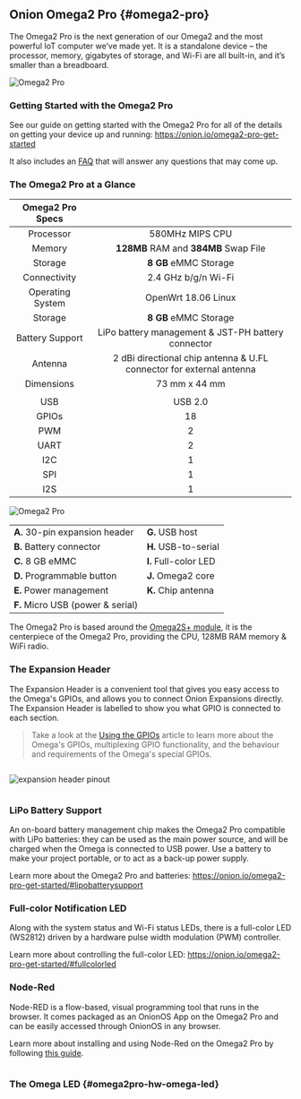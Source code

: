## Onion Omega2 Pro {#omega2-pro}

The Omega2 Pro is the next generation of our Omega2 and the most powerful IoT computer we’ve made yet. It is a standalone device – the processor, memory, gigabytes of storage, and Wi-Fi are all built-in, and it’s smaller than a breadboard.

![Omega2 Pro](https://raw.githubusercontent.com/OnionIoT/Onion-Docs/master/Omega2/Documentation/Hardware-Overview/img/omega2-pro-iso-1.jpg)

### Getting Started with the Omega2 Pro

See our guide on getting started with the Omega2 Pro for all of the details on getting your device up and running: https://onion.io/omega2-pro-get-started

It also includes an [FAQ](https://onion.io/omega2-pro-get-started/#faq) that will answer any questions that may come up.

### The Omega2 Pro at a Glance

| Omega2 Pro Specs  | |
| :-------------: | :-------------:  |
| Processor | 580MHz MIPS CPU  |
| Memory | **128MB** RAM and **384MB** Swap File  |
| Storage | **8 GB** eMMC Storage  |
| Connectivity | 2.4 GHz b/g/n Wi-Fi  |
| Operating System | OpenWrt 18.06 Linux  |
| Storage | **8 GB** eMMC Storage  |
| Battery Support | LiPo battery management & JST-PH battery connector  |
| Antenna | 2 dBi directional chip antenna & U.FL connector for external antenna  |
| Dimensions | 73 mm x 44 mm  |
| | |
| USB | USB 2.0  |
| GPIOs | 18  |
| PWM | 2  |
| UART | 2  |
| I2C | 1  |
| SPI |  1   |
| I2S | 1  |


![Omega2 Pro ](https://raw.githubusercontent.com/OnionIoT/Onion-Docs/master/Omega2/Documentation/Hardware-Overview/img/omega2-pro-features.png)

|                                   |                       |
|-----------------------------------|-----------------------|
| **A.** 30-pin expansion header    | **G.** USB host       |
| **B.** Battery connector          | **H.** USB-to-serial  | 
| **C.** 8 GB eMMC                  | **I.** Full-color LED |
| **D.** Programmable button        | **J.** Omega2 core    |
| **E.** Power management           | **K.** Chip antenna   |
| **F.** Micro USB (power & serial) |                       |

The Omega2 Pro is based around the [Omega2S+ module](#omega2s), it is the centerpiece of the Omega2 Pro, providing the CPU, 128MB RAM memory & WiFi radio.

### The Expansion Header

The Expansion Header is a convenient tool that gives you easy access to the Omega's GPIOs, and allows you to connect Onion Expansions directly. The Expansion Header is labelled to show you what GPIO is connected to each section.

> Take a look at the [Using the GPIOs](https://docs.onion.io/omega2-docs/using-gpios.html#important-special-gpios) article to learn more about the Omega's GPIOs, multiplexing GPIO functionality, and the behaviour and requirements of the Omega's special GPIOs.

<!-- expansion header pinout intro -->
```{r child = '../shared/Hardware-Overview-Component-01-expansion-header-pinout-intro.md'}
```

![expansion header pinout](https://raw.githubusercontent.com/OnionIoT/Onion-Docs/master/Omega2/Documentation/Hardware-Overview/img/expansion-dock-expansion-header-pinout.png)

<!-- expansion header pinout explanation -->
```{r child = '../shared/Hardware-Overview-Component-02-expansion-header-pinout-explanation.md'}
```

### LiPo Battery Support

An on-board battery management chip makes the Omega2 Pro compatible with LiPo batteries: they can be used as the main power source, and will be charged when the Omega is connected to USB power. Use a battery to make your project portable, or to act as a back-up power supply.

Learn more about the Omega2 Pro and batteries: https://onion.io/omega2-pro-get-started/#lipobatterysupport

### Full-color Notification LED

Along with the system status and Wi-Fi status LEDs, there is a full-color LED (WS2812) driven by a hardware pulse width modulation (PWM) controller. 

Learn more about controlling the full-color LED: https://onion.io/omega2-pro-get-started/#fullcolorled

### Node-Red

Node-RED is a flow-based, visual programming tool that runs in the browser. It comes packaged as an OnionOS App on the Omega2 Pro and can be easily accessed through OnionOS in any browser.


Learn more about installing and using Node-Red on the Omega2 Pro by following [this guide](#node-red-article).

<!-- operating system -->
```{r child = '../shared/Hardware-Overview-Component-90-Omega-operating-system.md'}
```

### The Omega LED {#omega2pro-hw-omega-led}

<!-- omega led content -->
```{r child = '../shared/Hardware-Overview-Component-91-Omega-omega-led-content.md'}
```


<!-- Micro USB Port -->
```{r child = '../shared/Hardware-Overview-Component-1-Micro-USB-Port.md'}
```

<!-- USB-to-Serial -->
```{r child = '../shared/Hardware-Overview-Component-2-USB-to-Serial.md'}
```

<!-- USB-to-Serial -->
```{r child = '../shared/Hardware-Overview-Component-4-Power-Switch.md'}
```

<!-- Reset Button -->
```{r child = '../shared/Hardware-Overview-Component-0-Reset-Button.md'}
```

<!-- USB Port -->
```{r child = '../shared/Hardware-Overview-Component-5-Omega-USB-Port.md'}
```

<!-- wifi antenna -->
```{r child = '../shared/Hardware-Overview-Component-92-Omega-smt-antenna.md'}
```

<!-- u.fl connector -->
```{r child = '../shared/Hardware-Overview-Component-93-Omega-ufl-connector.md'}
```
